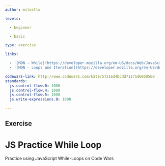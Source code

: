 ```yaml
---
author: milesflo

levels:

  - beginner

  - basic

type: exercise

links:

  - '[MDN - While](https://developer.mozilla.org/en-US/docs/Web/JavaScript/Reference/Statements/while)'
  - '[MDN - Loops and Iteration](https://developer.mozilla.org/en-US/docs/Web/JavaScript/Guide/Loops_and_iteration)'

codewars-link: http://www.codewars.com/kata/57216d4bcdd71175d6000560
standards:
  js.control-flow.0: 1000
  js.control-flow.4: 1000
  js.control-flow.5: 1000
  js.write-expressions.0: 1000

---
```

## Exercise
# JS Practice While Loop

Practice using JavaScript While-Loops on Code Wars
